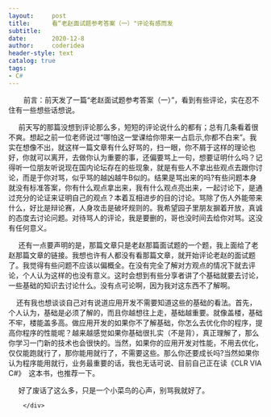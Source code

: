 ```yaml
---
layout:     post
title:      看“老赵面试题参考答案（一）"评论有感而发
subtitle:   
date:       2020-12-8
author:     coderidea
header-style: text
catalog: true
tags:
- C#
--- 
```

<div class="postBody">
			<div id="cnblogs_post_body" class="blogpost-body"><p>    　前言：前天发了一篇“老赵面试题参考答案（一）”，看到有些评论，实在忍不住有一些想些话想说。</p>
<p>     前天写的那篇没想到评论那么多，短短的评论说什么的都有；总有几条看着很不爽。想起之前一位老师说过“哪怕这一堂课给你带来一占启示,你都不白来”。我实在想像不出，就这样一篇文章有什么好骂的，扫一眼，你不屑于这样的理论也好，你就可以离开，去做你认为重要的事，还偏要骂上一句，想要证明什么吗？记得听一位朋友听说现在国内论坛存在的些现象，就是有些人不拿出些观点去跟你讨论，而是于你对骂，似乎骂的越凶越牛B似的。结果是骂出来的吗?有些问题本身就没有标准答案，你有什么观点拿出来，我有什么观点亮出来，一起讨论下，是通过充分的论证来证明自己的观点？本着互相进步的目的讨论。骂除了伤人外能带来什么，好比是辩论赛，人身攻击是破坏规则的。我希望园子里朋友摒着开放，真诚的态度去讨论问题。对待骂人的评论，我是要删的，哥也没时间去给你对骂。这没有任何意义。</p>
<p>     还有一点要声明的是，那篇文章只是老赵那篇面试题的一个题，我上面给了老赵那篇文章的链接。我想也许有人都没有看那篇文章，就开始评论老赵的面试题了。我觉得有些问题不应该以偏概全。在没有完全了解对方观点的情况下就去评论，个人认为这样的也没有意义。这时会想到有些分享者讲了个基础就要去讨论，一些基础的知识去讨论什么。没有点可论啊，因为我对这东西不了解啊。</p>
<p>    还有我也想谈谈自己对有说道应用开发不需要知道这些的基础的看法。首先，个人认为，基础是必须了解的，而且你越想往上走，基础越重要。就像盖楼，基础不牢，楼能盖多高。做应用开发的如果你不了解基础，你怎么去优化你的程序，提高你程序的性能呢？越来越感觉如果你基础很扎实（不是背），真正理解了，那么你学习一门新的技术也会很快的。当然，如果你的应用开发对性能，不用去优化，仅仅能跑就行了，那你能用就行了，不需要这些。那么你还要成长吗?当然如果你认为程序能用就行，业务最重要的话，我也无话可说、目前自己正在读《CLR VIA　C#》　这本书，也推荐一下。</p>
<p>     好了废话了这么多，只是一个小菜鸟的心声，别骂我就好了。</p></div><div id="MySignature"></div>
<div class="clear"></div>
<div id="blog_post_info_block">
<div id="BlogPostCategory"></div>
<div id="EntryTag"></div>
<div id="blog_post_info">
</div>
<div class="clear"></div>
<div id="post_next_prev"></div>
</div>


		</div>